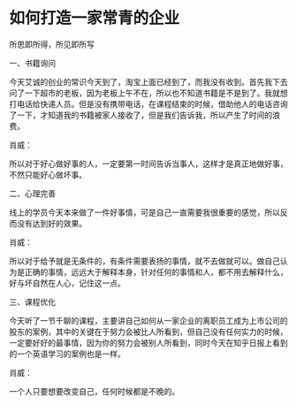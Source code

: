 # 如何打造一家常青的企业

所思即所得，所见即所写

一、书籍询问

今天艾诚的创业的常识今天到了，淘宝上面已经到了，而我没有收到。首先我下去问了一下超市的老板，因为老板上午不在，所以也不知道书籍是不是到了。我就想打电话给快递人员。但是没有携带电话，在课程结束的时候，借助他人的电话咨询了一下，才知道我的书籍被家人接收了，但是我们告诉我，所以产生了时间的浪费。

肖威：

所以对于好心做好事的人，一定要第一时间告诉当事人，这样才是真正地做好事，不然只能好心做坏事。

二、心理完善

线上的学员今天本来做了一件好事情，可是自己一直需要我很重要的感觉，所以反而没有达到好的效果。

肖威：

所以对于给予就是无条件的，有条件需要表扬的事情，就不去做就可以。做自己认为是正确的事情，远远大于解释本身，针对任何的事情和人，都不用去解释什么，好与坏自然在人心，记住这一点。

三、课程优化

今天听了一节千聊的课程，主要讲自己如何从一家企业的离职员工成为上市公司的股东的案例，其中的关键在于努力会被比人所看到，但自己没有任何实力的时候，一定要好好的最事情，因为你的努力会被别人所看到，同时今天在知乎日报上看到的一个英语学习的案例也是一样。

肖威：

一个人只要想要改变自己，任何时候都是不晚的。
